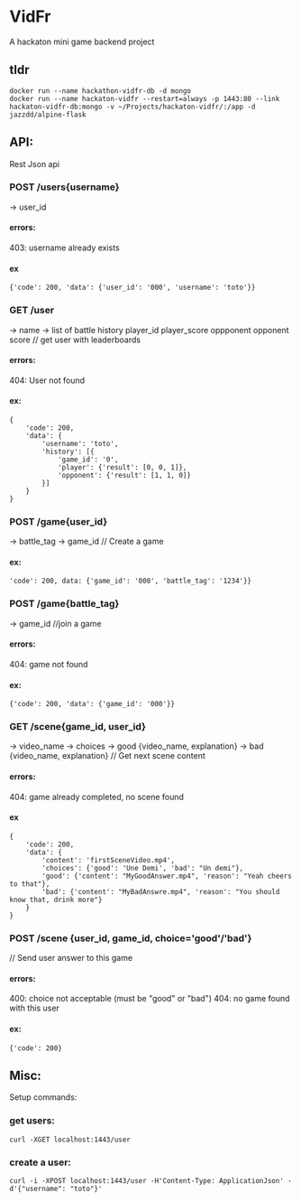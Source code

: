# VidFr
A hackaton mini game backend project


## tldr
```
docker run --name hackathon-vidfr-db -d mongo
docker run --name hackaton-vidfr --restart=always -p 1443:80 --link hackaton-vidfr-db:mongo -v ~/Projects/hackaton-vidfr/:/app -d jazzdd/alpine-flask
```

## API:

Rest Json api

### POST /users{username}
-> user_id

#### errors:
403: username already exists

#### ex
```
{'code': 200, 'data': {'user_id': '000', 'username': 'toto'}}
```

### GET /user
-> name
-> list of battle history
    player_id
    player_score
    oppponent
    opponent score
// get user with leaderboards

#### errors:
404: User not found

#### ex:
```
{
    'code': 200,
    'data': {
        'username': 'toto',
        'history': [{
            'game_id': '0',
            'player': {'result': [0, 0, 1]},
            'opponent': {'result': [1, 1, 0]}
        }]
    }
}
```

### POST /game{user_id}
  ->   battle_tag
  ->   game_id
// Create a game

#### ex:
```
'code': 200, data: {'game_id': '000', 'battle_tag': '1234'}}
```

### POST /game{battle_tag}
  -> game_id
//join a game

#### errors:
404: game not found

#### ex:
```
{'code': 200, 'data': {'game_id': '000'}}
```

### GET /scene{game_id, user_id}
-> video_name
-> choices
-> good {video_name, explanation}
-> bad {video_name, explanation}
// Get next scene content

#### errors:
404: game already completed, no scene found

#### ex
```
{
    'code': 200,
    'data': {
        'content': 'firstSceneVideo.mp4',
        'choices': {'good': 'Une Demi', 'bad': "Un demi"},
        'good': {'content': "MyGoodAnswer.mp4", 'reason': "Yeah cheers to that"},
        'bad': {'content': "MyBadAnswre.mp4", 'reason': "You should know that, drink more"}
    }
}
```

### POST /scene {user_id, game_id, choice='good'/'bad'}
// Send user answer to this game

#### errors:
400: choice not acceptable (must be "good" or "bad")
404: no game found with this user

#### ex:
```
{'code': 200}
```

## Misc:
Setup commands:

### get users:
```
curl -XGET localhost:1443/user
```

### create a user:
```
curl -i -XPOST localhost:1443/user -H'Content-Type: ApplicationJson' -d'{"username": "toto"}'
```
